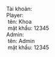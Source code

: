 Tài khoản:  
    Player:  
    &nbsp;tên: Khoa  
    &nbsp;mật khẩu: 12345  
    Admin:  
    &nbsp;tên: Admin  
    &nbsp;mật khẩu: 12345  
